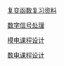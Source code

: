[复变函数复习资料](./files/复变函数.rar)

[数字信号处理](./files/数字信号处理.rar)

[模电课程设计](./files/模电.zip)

[数电课程设计](./files/数电.zip)